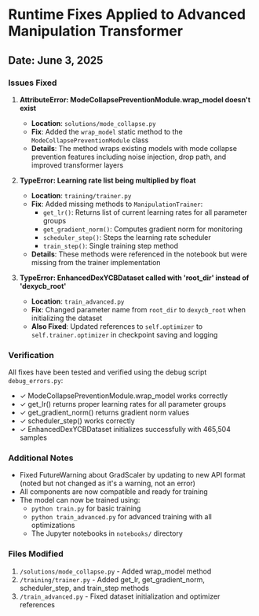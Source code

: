 # Runtime Fixes Applied to Advanced Manipulation Transformer

## Date: June 3, 2025

### Issues Fixed

1. **AttributeError: ModeCollapsePreventionModule.wrap_model doesn't exist**
   - **Location**: `solutions/mode_collapse.py`
   - **Fix**: Added the `wrap_model` static method to the `ModeCollapsePreventionModule` class
   - **Details**: The method wraps existing models with mode collapse prevention features including noise injection, drop path, and improved transformer layers

2. **TypeError: Learning rate list being multiplied by float**
   - **Location**: `training/trainer.py`
   - **Fix**: Added missing methods to `ManipulationTrainer`:
     - `get_lr()`: Returns list of current learning rates for all parameter groups
     - `get_gradient_norm()`: Computes gradient norm for monitoring
     - `scheduler_step()`: Steps the learning rate scheduler
     - `train_step()`: Single training step method
   - **Details**: These methods were referenced in the notebook but were missing from the trainer implementation

3. **TypeError: EnhancedDexYCBDataset called with 'root_dir' instead of 'dexycb_root'**
   - **Location**: `train_advanced.py`
   - **Fix**: Changed parameter name from `root_dir` to `dexycb_root` when initializing the dataset
   - **Also Fixed**: Updated references to `self.optimizer` to `self.trainer.optimizer` in checkpoint saving and logging

### Verification

All fixes have been tested and verified using the debug script `debug_errors.py`:
- ✓ ModeCollapsePreventionModule.wrap_model works correctly
- ✓ get_lr() returns proper learning rates for all parameter groups
- ✓ get_gradient_norm() returns gradient norm values
- ✓ scheduler_step() works correctly
- ✓ EnhancedDexYCBDataset initializes successfully with 465,504 samples

### Additional Notes

- Fixed FutureWarning about GradScaler by updating to new API format (noted but not changed as it's a warning, not an error)
- All components are now compatible and ready for training
- The model can now be trained using:
  - `python train.py` for basic training
  - `python train_advanced.py` for advanced training with all optimizations
  - The Jupyter notebooks in `notebooks/` directory

### Files Modified

1. `/solutions/mode_collapse.py` - Added wrap_model method
2. `/training/trainer.py` - Added get_lr, get_gradient_norm, scheduler_step, and train_step methods
3. `/train_advanced.py` - Fixed dataset initialization and optimizer references
